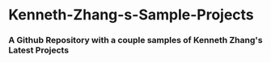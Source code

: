 # Kenneth-Zhang-s-Sample-Projects
### A Github Repository with a couple samples of Kenneth Zhang's Latest Projects
